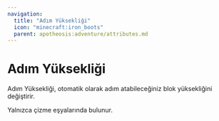 ```yaml
---
navigation:
  title: "Adım Yüksekliği"
  icon: "minecraft:iron_boots"
  parent: apotheosis:adventure/attributes.md
---
```


# Adım Yüksekliği

<Color id="blue">Adım Yüksekliği</Color>, otomatik olarak adım atabileceğiniz blok yüksekliğini değiştirir.

Yalnızca çizme eşyalarında bulunur.

